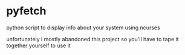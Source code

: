 # pyfetch
python script to display info about your system using ncurses

unfortunately i mostly abandoned this project so you'll have to tape it together yourself to use it
